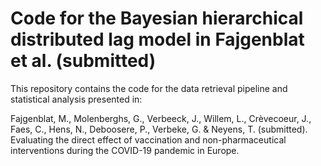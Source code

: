 # Code for the Bayesian hierarchical distributed lag model in Fajgenblat et al. (submitted)
This repository contains the code for the data retrieval pipeline and statistical analysis presented in:

Fajgenblat, M., Molenberghs, G., Verbeeck, J., Willem, L., Crèvecoeur, J., Faes, C., Hens, N., Deboosere, P., Verbeke, G. & Neyens, T. (submitted). Evaluating the direct effect of vaccination and non-pharmaceutical interventions during the COVID-19 pandemic in Europe.
